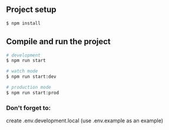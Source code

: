 ## Project setup

```bash
$ npm install
```

## Compile and run the project

```bash
# development
$ npm run start

# watch mode
$ npm run start:dev

# production mode
$ npm run start:prod
```
### Don't forget to: 
create .env.development.local (use .env.example as an example)